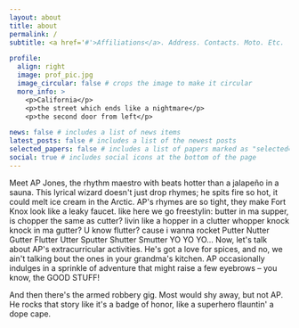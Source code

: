```yaml
---
layout: about
title: about
permalink: /
subtitle: <a href='#'>Affiliations</a>. Address. Contacts. Moto. Etc.

profile:
  align: right
  image: prof_pic.jpg
  image_circular: false # crops the image to make it circular
  more_info: >
    <p>California</p>
    <p>the street which ends like a nightmare</p>
    <p>the second door from left</p>

news: false # includes a list of news items
latest_posts: false # includes a list of the newest posts
selected_papers: false # includes a list of papers marked as "selected={true}"
social: true # includes social icons at the bottom of the page
---
```


Meet AP Jones, the rhythm maestro with beats hotter than a jalapeño in a sauna. This lyrical wizard doesn't just drop rhymes; he spits fire so hot, it could melt ice cream in the Arctic. AP's rhymes are so tight, they make Fort Knox look like a leaky faucet. like here we go freestylin:
butter in ma supper,
is chopper the same as cutter?
livin like a hopper in a clutter
whopper knock knock in ma gutter?
U know flutter? cause i wanna rocket
Putter Nutter Gutter Flutter Utter Sputter Shutter Smutter YO YO YO...
Now, let's talk about AP's extracurricular activities. He's got a love for spices, and no, we ain't talking bout the ones in your grandma's kitchen. AP occasionally indulges in a sprinkle of adventure that might raise a few eyebrows – you know, the GOOD STUFF!

And then there's the armed robbery gig. Most would shy away, but not AP. He rocks that story like it's a badge of honor, like a superhero flauntin' a dope cape. 


